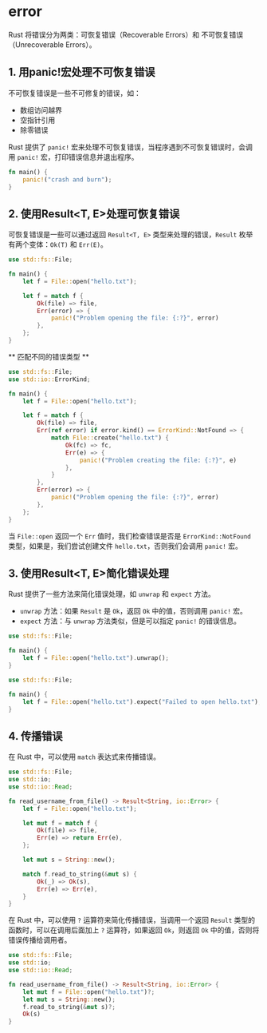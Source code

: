 # error

Rust 将错误分为两类：可恢复错误（Recoverable Errors）和 不可恢复错误（Unrecoverable Errors）。

## 1. 用panic!宏处理不可恢复错误

不可恢复错误是一些不可修复的错误，如：

- 数组访问越界
- 空指针引用
- 除零错误

Rust 提供了 `panic!` 宏来处理不可恢复错误，当程序遇到不可恢复错误时，会调用 `panic!` 宏，打印错误信息并退出程序。

```rust
fn main() {
    panic!("crash and burn");
}
```

## 2. 使用Result<T, E>处理可恢复错误

可恢复错误是一些可以通过返回 `Result<T, E>` 类型来处理的错误，`Result` 枚举有两个变体：`Ok(T)` 和 `Err(E)`。

```rust
use std::fs::File;

fn main() {
    let f = File::open("hello.txt");

    let f = match f {
        Ok(file) => file,
        Err(error) => {
            panic!("Problem opening the file: {:?}", error)
        },
    };
}
```

** 匹配不同的错误类型 **

```rust
use std::fs::File;
use std::io::ErrorKind;

fn main() {
    let f = File::open("hello.txt");

    let f = match f {
        Ok(file) => file,
        Err(ref error) if error.kind() == ErrorKind::NotFound => {
            match File::create("hello.txt") {
                Ok(fc) => fc,
                Err(e) => {
                    panic!("Problem creating the file: {:?}", e)
                },
            }
        },
        Err(error) => {
            panic!("Problem opening the file: {:?}", error)
        },
    };
}
```

当 `File::open` 返回一个 `Err` 值时，我们检查错误是否是 `ErrorKind::NotFound` 类型，如果是，我们尝试创建文件 `hello.txt`，否则我们会调用 `panic!` 宏。

## 3. 使用Result<T, E>简化错误处理

Rust 提供了一些方法来简化错误处理，如 `unwrap` 和 `expect` 方法。

- `unwrap` 方法：如果 `Result` 是 `Ok`，返回 `Ok` 中的值，否则调用 `panic!` 宏。
- `expect` 方法：与 `unwrap` 方法类似，但是可以指定 `panic!` 的错误信息。

```rust
use std::fs::File;

fn main() {
    let f = File::open("hello.txt").unwrap();
}
```

```rust
use std::fs::File;

fn main() {
    let f = File::open("hello.txt").expect("Failed to open hello.txt");
}
```

## 4. 传播错误

在 Rust 中，可以使用 `match` 表达式来传播错误。

```rust
use std::fs::File;
use std::io;
use std::io::Read;

fn read_username_from_file() -> Result<String, io::Error> {
    let f = File::open("hello.txt");

    let mut f = match f {
        Ok(file) => file,
        Err(e) => return Err(e),
    };

    let mut s = String::new();

    match f.read_to_string(&mut s) {
        Ok(_) => Ok(s),
        Err(e) => Err(e),
    }
}
```

在 Rust 中，可以使用 `?` 运算符来简化传播错误，当调用一个返回 `Result` 类型的函数时，可以在调用后面加上 `?` 运算符，如果返回 `Ok`，则返回 `Ok` 中的值，否则将错误传播给调用者。

```rust
use std::fs::File;
use std::io;
use std::io::Read;

fn read_username_from_file() -> Result<String, io::Error> {
    let mut f = File::open("hello.txt")?;
    let mut s = String::new();
    f.read_to_string(&mut s)?;
    Ok(s)
}
```

